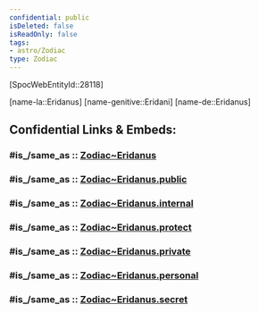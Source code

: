 ```yaml
---
confidential: public
isDeleted: false
isReadOnly: false
tags:
- astro/Zodiac
type: Zodiac
---
```


[SpocWebEntityId::28118]



[name-la::Eridanus]
[name-genitive::Eridani]
[name-de::Eridanus]


## Confidential Links & Embeds: 

### #is_/same_as :: [Zodiac~Eridanus](/_Standards/Astronomy/Star~Constellation/Zodiac~Eridanus.md) 

### #is_/same_as :: [Zodiac~Eridanus.public](/_public/Astronomy/Star~Constellation/Zodiac~Eridanus.public.md) 

### #is_/same_as :: [Zodiac~Eridanus.internal](/_internal/Astronomy/Star~Constellation/Zodiac~Eridanus.internal.md) 

### #is_/same_as :: [Zodiac~Eridanus.protect](/_protect/Astronomy/Star~Constellation/Zodiac~Eridanus.protect.md) 

### #is_/same_as :: [Zodiac~Eridanus.private](/_private/Astronomy/Star~Constellation/Zodiac~Eridanus.private.md) 

### #is_/same_as :: [Zodiac~Eridanus.personal](/_personal/Astronomy/Star~Constellation/Zodiac~Eridanus.personal.md) 

### #is_/same_as :: [Zodiac~Eridanus.secret](/_secret/Astronomy/Star~Constellation/Zodiac~Eridanus.secret.md)


